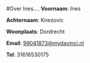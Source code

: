 #Over Ines....
**Voornaam**: Ines

**Achternaam**: Knezovic

**Woonplaats**: Dordrecht

**Email**: [99041873@mydavinci.nl](99041873@mydavinci.nl)

**Tel**: 31616530175
